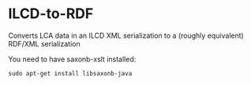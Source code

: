 # ILCD-to-RDF
Converts LCA data in an ILCD XML serialization to a (roughly equivalent) RDF/XML serialization

You need to have saxonb-xslt installed:

```sudo apt-get install libsaxonb-java```
